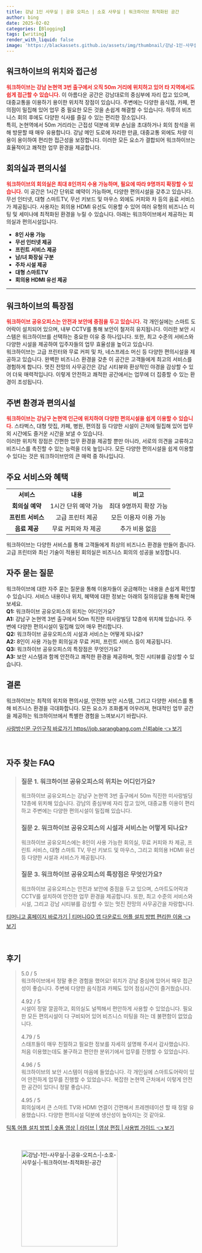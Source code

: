 ```yaml
---
title: 강남 1인 사무실 | 공유 오피스 | 소호 사무실 | 워크하이브 최적화된 공간
author: bing
date: 2025-02-02
categories: [Blogging]
tags: [writing]
render_with_liquid: false
image: 'https://blackassets.github.io/assets/img/thumbnail/강남-1인-사무실-|-공유-오피스-|-소호-사무실-|-워크하이브-최적화된-공간.webp'
---
```



<h2 id='워크하이브의 위치와 접근성'>워크하이브의 위치와 접근성</h2>

<p><b><span style="color: #ee2323;">워크하이브는 강남 논현역 3번 출구에서 오직 50m 거리에 위치하고 있어 타 지역에서도 쉽게 접근할 수 있습니다.</span></b> 이 아름다운 공간은 강남대로의 중심부에 자리 잡고 있으며, 대중교통을 이용하기 용이한 위치적 장점이 있습니다. 주변에는 다양한 음식점, 카페, 편의점이 밀집해 있어 업무 중 필요한 모든 것을 손쉽게 해결할 수 있습니다. 하루의 비즈니스 회의 후에도 다양한 식사를 즐길 수 있는 편리한 장소입니다.<br>특히, 논현역에서 50m 거리라는 근접성 덕분에 외부 손님을 초대하거나 회의 참석을 위해 방문할 때 매우 유용합니다. 강남 메인 도로에 자리한 만큼, 대중교통 외에도 차량 이용이 용이하여 편리한 접근성을 보장합니다. 이러한 모든 요소가 결합되어 워크하이브는 효율적이고 쾌적한 업무 환경을 제공합니다.</p>

<h2 id='회의실과 편의시설'>회의실과 편의시설</h2>

<p><b><span style="color: #ee2323;">워크하이브의 회의실은 최대 8인까지 수용 가능하며, 필요에 따라 9명까지 확장할 수 있습니다.</span></b> 이 공간은 1시간 단위로 예약이 가능하며, 다양한 편의시설을 갖추고 있습니다. 무선 인터넷, 대형 스마트TV, 무선 키보드 및 마우스 외에도 커피와 차 등의 음료 서비스가 제공됩니다. 사용자는 회의용 HDMI 유선도 이용할 수 있어 여러 유형의 비즈니스 미팅 및 세미나에 최적화된 환경을 누릴 수 있습니다. 아래는 워크하이브에서 제공하는 회의실과 편의시설입니다.<br><ul>
    <li><b>8인 사용 가능</b></li>
    <li><b>무선 인터넷 제공</b></li>
    <li><b>프린트 서비스 제공</b></li>
    <li><b>남/녀 화장실 구분</b></li>
    <li><b>주차 시설 제공</b></li>
    <li><b>대형 스마트TV</b></li>
    <li><b>회의용 HDMI 유선 제공</b></li>
</ul></p>

<hr />

<h2 id='워크하이브의 특장점'>워크하이브의 특장점</h2>

<p><b><span style="color: #ee2323;">워크하이브 공유오피스는 안전과 보안에 중점을 두고 있습니다.</span></b> 각 개인실에는 스마트 도어락이 설치되어 있으며, 내부 CCTV를 통해 보안이 철저히 유지됩니다. 이러한 보안 시스템은 워크하이브를 선택하는 중요한 이유 중 하나입니다. 또한, 최고 수준의 서비스와 다양한 시설을 제공하여 입주자들의 업무 효율성을 높이고 있습니다.<br>워크하이브는 고급 프린터와 무료 커피 및 차, 네스프레소 머신 등 다양한 편의시설을 제공하고 있습니다. 완벽한 비즈니스 환경을 갖춘 이 공간은 고객들에게 최고의 서비스를 경험하게 합니다. 멋진 전망의 사무공간은 강남 시티뷰와 환상적인 야경을 감상할 수 있어 더욱 매력적입니다. 이렇게 안전하고 쾌적한 공간에서는 업무에 더 집중할 수 있는 환경이 조성됩니다.</p>

<h2 id='주변 환경과 편의시설'>주변 환경과 편의시설</h2>

<p><b><span style="color: #ee2323;">워크하이브는 강남구 논현역 인근에 위치하여 다양한 편의시설을 쉽게 이용할 수 있습니다.</span></b> 스타벅스, 대형 맛집, 카페, 병원, 편의점 등 다양한 시설이 근처에 밀집해 있어 업무 외 시간에도 즐거운 시간을 보낼 수 있습니다.<br>이러한 위치적 장점은 간편한 업무 환경을 제공할 뿐만 아니라, 서로의 의견을 교류하고 비즈니스를 촉진할 수 있는 능력을 더욱 높입니다. 모든 다양한 편의시설을 쉽게 이용할 수 있다는 것은 워크하이브만의 큰 매력 중 하나입니다.</p>

<h2 id='주요 서비스와 혜택'>주요 서비스와 혜택</h2>

<table>
    <tr>
        <td style="text-align: center; height: 17px;"><b>서비스</b></td>
        <td style="text-align: center; height: 17px;"><b>내용</b></td>
        <td style="text-align: center; height: 17px;"><b>비고</b></td>
    </tr>
    <tr>
        <td style="text-align: center; height: 17px;"><b>회의실 예약</b></td>
        <td style="text-align: center;">1시간 단위 예약 가능</td>
        <td style="text-align: center;">최대 9명까지 확장 가능</td>
    </tr>
    <tr>
        <td style="text-align: center; height: 17px;"><b>프린트 서비스</b></td>
        <td style="text-align: center;">고급 프린터 제공</td>
        <td style="text-align: center;">모든 이용자 이용 가능</td>
    </tr>
    <tr>
        <td style="text-align: center; height: 17px;"><b>음료 제공</b></td>
        <td style="text-align: center;">무료 커피와 차 제공</td>
        <td style="text-align: center;">추가 비용 없음</td>
    </tr>
</table>

<p>워크하이브는 다양한 서비스를 통해 고객들에게 최상의 비즈니스 환경을 만들어 줍니다. 고급 프린터와 최신 기술이 적용된 회의실은 비즈니스 회의의 성공을 보장합니다.</p>

<h2 id='자주 묻는 질문'>자주 묻는 질문</h2>

<p>워크하이브에 대한 자주 묻는 질문을 통해 이용자들이 궁금해하는 내용을 손쉽게 확인할 수 있습니다. 서비스 내용이나 위치, 혜택에 대한 정보는 아래의 질의응답을 통해 확인해 보세요.<br><strong>Q1:</strong> 워크하이브 공유오피스의 위치는 어디인가요?<br><strong>A1:</strong> 강남구 논현역 3번 출구에서 50m 직진한 미사랑빌딩 12층에 위치해 있습니다. 주변에 다양한 편의시설이 밀집해 있어 매우 편리합니다.<br><strong>Q2:</strong> 워크하이브 공유오피스의 시설과 서비스는 어떻게 되나요?<br><strong>A2:</strong> 8인이 사용 가능한 회의실과 무료 커피, 프린트 서비스 등이 제공됩니다.<br><strong>Q3:</strong> 워크하이브 공유오피스의 특장점은 무엇인가요?<br><strong>A3:</strong> 보안 시스템과 함께 안전하고 쾌적한 환경을 제공하며, 멋진 시티뷰를 감상할 수 있습니다.</p>

<h2 id='결론'>결론</h2>

<p>워크하이브는 최적의 위치와 편의시설, 안전한 보안 시스템, 그리고 다양한 서비스를 통해 비즈니스 환경을 극대화합니다. 모든 요소가 조화롭게 어우러져, 현대적인 업무 공간을 제공하는 워크하이브에서 특별한 경험을 느껴보시기 바랍니다.</p>


<p><a class="click-button" title="사랑방신문 구인구직 바로가기 https//job.sarangbang.com 신뢰able" href="https://blackassets.github.io/posts/%EC%82%AC%EB%9E%91%EB%B0%A9%EC%8B%A0%EB%AC%B8-%EA%B5%AC%EC%9D%B8%EA%B5%AC%EC%A7%81-%EB%B0%94%EB%A1%9C%EA%B0%80%EA%B8%B0-httpsjob.sarangbang.com-%EC%8B%A0%EB%A2%B0able/" rel="dofollow">사랑방신문 구인구직 바로가기 https//job.sarangbang.com 신뢰able 👈 보기</a></p><br>
<h2 id='자주_찾는_FAQ'>자주 찾는 FAQ</h2>
<div itemscope="" itemtype="https://schema.org/FAQPage"> 
<blockquote> 
<div itemscope="" itemprop="mainEntity" itemtype="https://schema.org/Question"> 
<h3 itemprop="name">질문 1. 워크하이브 공유오피스의 위치는 어디인가요?</h3> 
<div itemscope="" itemprop="acceptedAnswer" itemtype="https://schema.org/Answer"> 
<span itemprop="text"> 
<p>워크하이브 공유오피스는 강남구 논현역 3번 출구에서 50m 직진한 미사랑빌딩 12층에 위치해 있습니다. 강남의 중심부에 자리 잡고 있어, 대중교통 이용이 편리하고 주변에는 다양한 편의시설이 밀집해 있습니다.</p> 
</span> 
</div> 
</div> 
<div itemscope="" itemprop="mainEntity" itemtype="https://schema.org/Question"> 
<h3 itemprop="name">질문 2. 워크하이브 공유오피스의 시설과 서비스는 어떻게 되나요?</h3> 
<div itemscope="" itemprop="acceptedAnswer" itemtype="https://schema.org/Answer"> 
<span itemprop="text"> 
<p>워크하이브 공유오피스에는 8인이 사용 가능한 회의실, 무료 커피와 차 제공, 프린트 서비스, 대형 스마트 TV, 무선 키보드 및 마우스, 그리고 회의용 HDMI 유선 등 다양한 시설과 서비스가 제공됩니다.</p> 
</span> 
</div> 
</div> 
<div itemscope="" itemprop="mainEntity" itemtype="https://schema.org/Question"> 
<h3 itemprop="name">질문 3. 워크하이브 공유오피스의 특장점은 무엇인가요?</h3> 
<div itemscope="" itemprop="acceptedAnswer" itemtype="https://schema.org/Answer"> 
<span itemprop="text"> 
<p>워크하이브 공유오피스는 안전과 보안에 중점을 두고 있으며, 스마트도어락과 CCTV를 설치하여 안전한 업무 환경을 제공합니다. 또한, 최고 수준의 서비스와 시설, 그리고 강남 시티뷰를 감상할 수 있는 멋진 전망의 사무공간을 자랑합니다.</p> 
</span> 
</div> 
</div> 
</blockquote> 
</div>
<p><a class="click-button" title="티머니고 홈페이지 바로가기 | 티머니GO 앱 다운로드 어플 설치 방법 편리한 이용" href="https://blackassets.github.io/posts/%ED%8B%B0%EB%A8%B8%EB%8B%88%EA%B3%A0-%ED%99%88%ED%8E%98%EC%9D%B4%EC%A7%80-%EB%B0%94%EB%A1%9C%EA%B0%80%EA%B8%B0-%ED%8B%B0%EB%A8%B8%EB%8B%88GO-%EC%95%B1-%EB%8B%A4%EC%9A%B4%EB%A1%9C%EB%93%9C-%EC%96%B4%ED%94%8C-%EC%84%A4%EC%B9%98-%EB%B0%A9%EB%B2%95-%ED%8E%B8%EB%A6%AC%ED%95%9C-%EC%9D%B4%EC%9A%A9/" rel="dofollow">티머니고 홈페이지 바로가기 | 티머니GO 앱 다운로드 어플 설치 방법 편리한 이용 👈 보기</a></p><br>
<h2 id='후기'>후기</h2>
<div itemscope itemtype="https://schema.org/Product">
  <blockquote>
  <div itemprop="review" itemscope itemtype="https://schema.org/Review">
      <div itemprop="reviewRating" itemscope itemtype="https://schema.org/Rating"> <span itemprop="ratingValue">5.0</span> / <span itemprop="bestRating">5</span> </div>
      <span itemprop="reviewBody">워크하이브에서 정말 좋은 경험을 했어요! 위치가 강남 중심에 있어서 매우 접근성이 좋습니다. 주변에 다양한 음식점과 카페도 있어 점심시간이 즐거웠습니다.</span>
  </div>
  <br>
  <div itemprop="review" itemscope itemtype="https://schema.org/Review">
      <div itemprop="reviewRating" itemscope itemtype="https://schema.org/Rating"> <span itemprop="ratingValue">4.92</span> / <span itemprop="bestRating">5</span> </div>
      <span itemprop="reviewBody">시설이 정말 깔끔하고, 회의실도 널찍해서 편안하게 사용할 수 있었습니다. 필요한 모든 편의시설이 다 구비되어 있어 비즈니스 미팅을 하는 데 불편함이 없었습니다.</span>
  </div>
  <br>
  <div itemprop="review" itemscope itemtype="https://schema.org/Review">
      <div itemprop="reviewRating" itemscope itemtype="https://schema.org/Rating"> <span itemprop="ratingValue">4.79</span> / <span itemprop="bestRating">5</span> </div>
      <span itemprop="reviewBody">스태프들이 매우 친절하고 필요한 정보를 자세히 설명해 주셔서 감사했습니다. 처음 이용했는데도 불구하고 편안한 분위기에서 업무를 진행할 수 있었습니다.</span>
  </div>
  <br>
  <div itemprop="review" itemscope itemtype="https://schema.org/Review">
      <div itemprop="reviewRating" itemscope itemtype="https://schema.org/Rating"> <span itemprop="ratingValue">4.96</span> / <span itemprop="bestRating">5</span> </div>
      <span itemprop="reviewBody">워크하이브의 보안 시스템이 마음에 들었습니다. 각 개인실에 스마트도어락이 있어 안전하게 업무를 진행할 수 있었습니다. 복잡한 논현역 근처에서 이렇게 안전한 공간이 있다니 정말 좋습니다.</span>
  </div>
  <br>
  <div itemprop="review" itemscope itemtype="https://schema.org/Review">
      <div itemprop="reviewRating" itemscope itemtype="https://schema.org/Rating"> <span itemprop="ratingValue">4.95</span> / <span itemprop="bestRating">5</span> </div>
      <span itemprop="reviewBody">회의실에서 큰 스마트 TV와 HDMI 연결이 간편해서 프레젠테이션 할 때 정말 유용했습니다. 다양한 편의시설 덕분에 생산성이 높아지는 것 같아요.</span>
  </div>
  </blockquote>
</div>
<p><a class="click-button" title="틱톡 어플 설치 방법 | 숏폼 영상 | 라이브 | 영상 편집 | 사용법 가이드" href="https://blackassets.github.io/posts/%ED%8B%B1%ED%86%A1-%EC%96%B4%ED%94%8C-%EC%84%A4%EC%B9%98-%EB%B0%A9%EB%B2%95-%EC%88%8F%ED%8F%BC-%EC%98%81%EC%83%81-%EB%9D%BC%EC%9D%B4%EB%B8%8C-%EC%98%81%EC%83%81-%ED%8E%B8%EC%A7%91-%EC%82%AC%EC%9A%A9%EB%B2%95-%EA%B0%80%EC%9D%B4%EB%93%9C/" rel="dofollow">틱톡 어플 설치 방법 | 숏폼 영상 | 라이브 | 영상 편집 | 사용법 가이드 👈 보기</a></p><br>
<figure class="image"><img src="https://blackassets.github.io/assets/img/thumbnail/강남-1인-사무실-|-공유-오피스-|-소호-사무실-|-워크하이브-최적화된-공간.webp" alt="강남-1인-사무실-|-공유-오피스-|-소호-사무실-|-워크하이브-최적화된-공간" width="256" height="256"></figure>